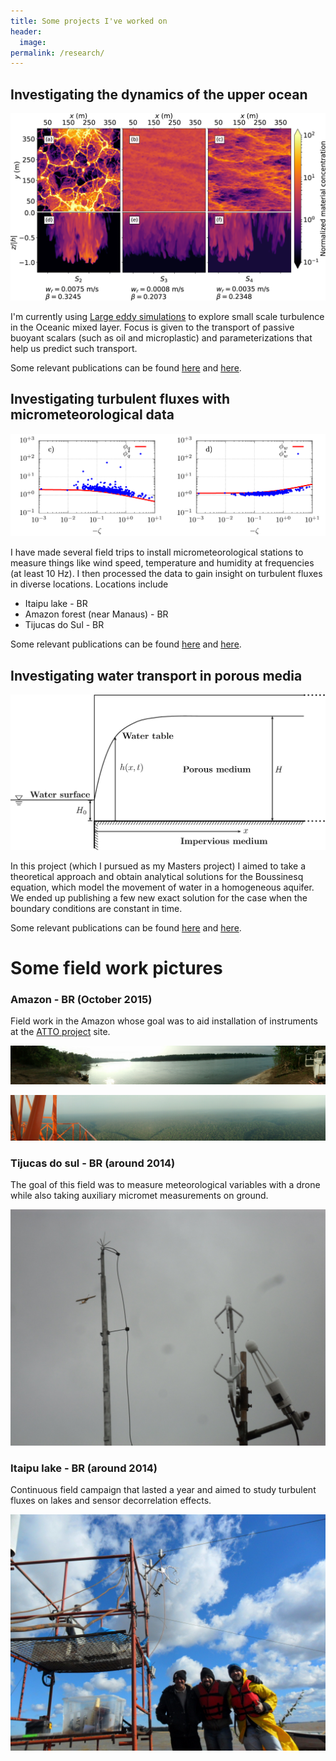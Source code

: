 ```yaml
---
title: Some projects I've worked on
header:
  image:
permalink: /research/
---
```


## Investigating the dynamics of the upper ocean

![GRL paper](/assets/images/GRL2019-panels.png)

I'm currently using [Large eddy
simulations](https://en.wikipedia.org/wiki/Large_eddy_simulation) to explore
small scale turbulence in the Oceanic mixed layer. Focus is given to the
transport of passive buoyant scalars (such as oil and microplastic) and
parameterizations that help us predict such transport.

Some relevant publications can be found
[here](https://journals.aps.org/prfluids/abstract/10.1103/PhysRevFluids.3.064501)
and
[here](https://agupubs.onlinelibrary.wiley.com/doi/abs/10.1029/2018GL080296).

## Investigating turbulent fluxes with micrometeorological data

![](/assets/images/AFM-phi.png)

I have made several field trips to install micrometeorological stations to
measure things like wind speed, temperature and humidity at frequencies (at
least 10 Hz). I then processed the data to gain insight on turbulent fluxes
in diverse locations. Locations include

- Itaipu lake - BR
- Amazon forest (near Manaus) - BR
- Tijucas do Sul - BR

Some relevant publications can be found 
[here](https://www.sciencedirect.com/science/article/pii/S0168192317301144)
and
[here](https://agupubs.onlinelibrary.wiley.com/doi/abs/10.1029/2019GL083237).

## Investigating water transport in porous media

![](/assets/images/WRR-aquifer.png)

In this project (which I pursued as my Masters project) I aimed to take a
theoretical approach and obtain analytical solutions for the Boussinesq
equation, which model the movement of water in a homogeneous aquifer. We ended
up publishing a few new exact solution for the case when the boundary
conditions are constant in time.

Some relevant publications can be found
[here](https://agupubs.onlinelibrary.wiley.com/doi/abs/10.1029/2018WR024154)
and
[here](https://agupubs.onlinelibrary.wiley.com/doi/full/10.1002/wrcr.20543).


# Some field work pictures

### Amazon - BR (October 2015)

Field work in the Amazon whose goal was to aid installation of instruments
at the [ATTO project](https://www.attoproject.org/) site.

![](/assets/images/AMZ_00.jpg)

![](/assets/images/AMZ_03.jpg)


### Tijucas do sul - BR (around 2014)

The goal of this field was to measure meteorological variables with a drone
while also taking auxiliary micromet measurements on ground.

![](/assets/images/TIJ_00.jpg)

### Itaipu lake - BR (around 2014)

Continuous field campaign that lasted a year and aimed to study turbulent
fluxes on lakes and sensor decorrelation effects.

![](/assets/images/ITA_00.jpg)

  
